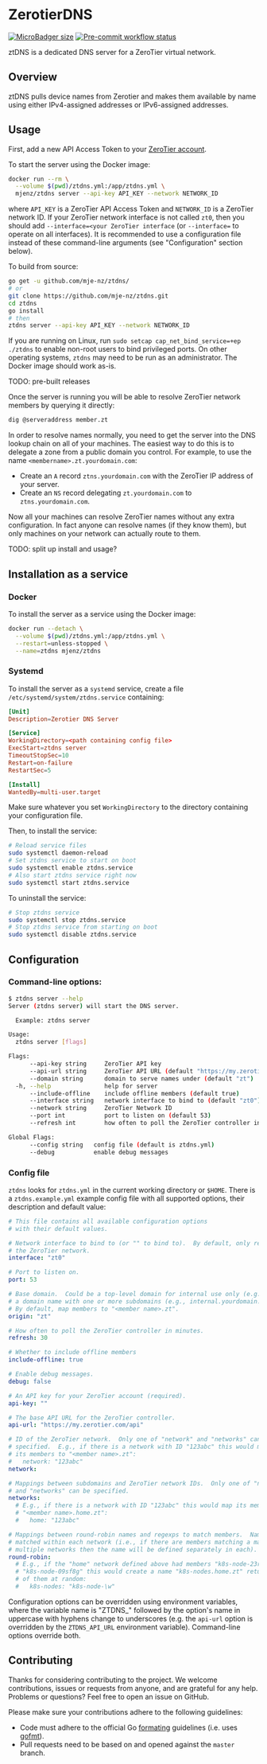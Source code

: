 # ZerotierDNS
[![MicroBadger size](https://img.shields.io/microbadger/image-size/mjenz/ztdns)](https://microbadger.com/images/mjenz/ztdns)
[![Pre-commit workflow status](https://github.com/mje-nz/ztdns/workflows/Check/badge.svg)](https://github.com/mje-nz/ztdns)

ztDNS is a dedicated DNS server for a ZeroTier virtual network.




## Overview
ztDNS pulls device names from Zerotier and makes them available by name using either IPv4-assigned addresses or IPv6-assigned addresses.




## Usage
First, add a new API Access Token to your [ZeroTier account](https://my.zerotier.com/).

To start the server using the Docker image:

```bash
docker run --rm \
  --volume $(pwd)/ztdns.yml:/app/ztdns.yml \
  mjenz/ztdns server --api-key API_KEY --network NETWORK_ID
```

where `API_KEY` is a ZeroTier API Access Token and `NETWORK_ID` is a ZeroTier network ID.
If your ZeroTier network interface is not called `zt0`, then you should add `--interface=<your ZeroTier interface` (or `--interface=` to operate on all interfaces).
It is recommended to use a configuration file instead of these command-line arguments (see "Configuration" section below).

To build from source:

``` bash
go get -u github.com/mje-nz/ztdns/
# or
git clone https://github.com/mje-nz/ztdns.git
cd ztdns
go install
# then
ztdns server --api-key API_KEY --network NETWORK_ID
```

If you are running on Linux, run `sudo setcap cap_net_bind_service=+ep ./ztdns` to enable non-root users to bind privileged ports.
On other operating systems, `ztdns` may need to be run as an administrator.
The Docker image should work as-is.

TODO: pre-built releases


Once the server is running you will be able to resolve ZeroTier network members by querying it directly:

```bash
dig @serveraddress member.zt
```

In order to resolve names normally, you need to get the server into the DNS lookup chain on all of your machines.
The easiest way to do this is to delegate a zone from a public domain you control.
For example, to use the name `<membername>.zt.yourdomain.com`:

* Create an `A` record `ztns.yourdomain.com` with the ZeroTier IP address of your server.
* Create an `NS` record delegating `zt.yourdomain.com` to `ztns.yourdomain.com`.

Now all your machines can resolve ZeroTier names without any extra configuration.
In fact anyone can resolve names (if they know them), but only machines on your network can actually route to them.


TODO: split up install and usage?



## Installation as a service

### Docker
To install the server as a service using the Docker image:

```bash
docker run --detach \
  --volume $(pwd)/ztdns.yml:/app/ztdns.yml \
  --restart=unless-stopped \
  --name=ztdns mjenz/ztdns
```


### Systemd
To install the server as a `systemd` service, create a file `/etc/systemd/system/ztdns.service` containing:

```toml
[Unit]
Description=Zerotier DNS Server

[Service]
WorkingDirectory=<path containing config file>
ExecStart=ztdns server
TimeoutStopSec=10
Restart=on-failure
RestartSec=5

[Install]
WantedBy=multi-user.target
```

Make sure whatever you set `WorkingDirectory` to the directory containing your configuration file.

Then, to install the service:

```bash
# Reload service files
sudo systemctl daemon-reload
# Set ztdns service to start on boot
sudo systemctl enable ztdns.service
# Also start ztdns service right now
sudo systemctl start ztdns.service
```

To uninstall the service:

```bash
# Stop ztdns service
sudo systemctl stop ztdns.service
# Stop ztdns service from starting on boot
sudo systemctl disable ztdns.service
```



## Configuration


### Command-line options:
```bash
$ ztdns server --help
Server (ztdns server) will start the DNS server.

  Example: ztdns server

Usage:
  ztdns server [flags]

Flags:
      --api-key string     ZeroTier API key
      --api-url string     ZeroTier API URL (default "https://my.zerotier.com/api")
      --domain string      domain to serve names under (default "zt")
  -h, --help               help for server
      --include-offline    include offline members (default true)
      --interface string   network interface to bind to (default "zt0")
      --network string     ZeroTier Network ID
      --port int           port to listen on (default 53)
      --refresh int        how often to poll the ZeroTier controller in minutes (default 30)

Global Flags:
      --config string   config file (default is ztdns.yml)
      --debug           enable debug messages
```


### Config file
`ztdns` looks for `ztdns.yml` in the current working directory or `$HOME`.
There is a `ztdns.example.yml` example config file with all supported options, their description and default value:

```yaml
# This file contains all available configuration options
# with their default values.

# Network interface to bind to (or "" to bind to).  By default, only respond on
# the ZeroTier network.
interface: "zt0"

# Port to listen on.
port: 53

# Base domain.  Could be a top-level domain for internal use only (e.g., zt) or
# a domain name with one or more subdomains (e.g., internal.yourdomain.com).
# By default, map members to "<member name>.zt".
origin: "zt"

# How often to poll the ZeroTier controller in minutes.
refresh: 30

# Whether to include offline members
include-offline: true

# Enable debug messages.
debug: false

# An API key for your ZeroTier account (required).
api-key: ""

# The base API URL for the ZeroTier controller.
api-url: "https://my.zerotier.com/api"

# ID of the ZeroTier network.  Only one of "network" and "networks" can be
# specified.  E.g., if there is a network with ID "123abc" this would map
# its members to "<member name>.zt":
#   network: "123abc"
network:

# Mappings between subdomains and ZeroTier network IDs.  Only one of "network"
# and "networks" can be specified.
networks:
  # E.g., if there is a network with ID "123abc" this would map its members to
  # "<member name>.home.zt":
  #   home: "123abc"

# Mappings between round-robin names and regexps to match members.  Names are
# matched within each network (i.e., if there are members matching a mapping in
# multiple networks then the name will be defined separately in each).
round-robin:
  # E.g., if the "home" network defined above had members "k8s-node-23refw" and
  # "k8s-node-09sf8g" this would create a name "k8s-nodes.home.zt" returning one
  # of them at random:
  #   k8s-nodes: "k8s-node-\w"
```

Configuration options can be overridden using environment variables, where the variable name is "ZTDNS_" followed by the option's name in uppercase with hyphens change to underscores (e.g. the `api-url` option is overridden by the `ZTDNS_API_URL` environment variable).
Command-line options override both.



## Contributing

Thanks for considering contributing to the project.
We welcome contributions, issues or requests from anyone, and are grateful for any help.
Problems or questions?
Feel free to open an issue on GitHub.

Please make sure your contributions adhere to the following guidelines:

* Code must adhere to the official Go [formating](https://golang.org/doc/effective_go.html#formatting) guidelines  (i.e. uses [gofmt](https://golang.org/cmd/gofmt/)).
* Pull requests need to be based on and opened against the `master` branch.
